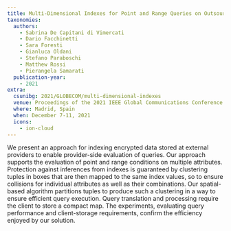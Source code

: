 ```yaml
---
title: Multi-Dimensional Indexes for Point and Range Queries on Outsourced Encrypted Data
taxonomies:
  authors:
    - Sabrina De Capitani di Vimercati
    - Dario Facchinetti
    - Sara Foresti
    - Gianluca Oldani
    - Stefano Paraboschi
    - Matthew Rossi
    - Pierangela Samarati
  publication-year:
    - 2021
extra:
  csunibg: 2021/GLOBECOM/multi-dimensional-indexes
  venue: Proceedings of the 2021 IEEE Global Communications Conference (GLOBECOM)
  where: Madrid, Spain
  when: December 7-11, 2021
  icons:
    - ion-cloud
---
```


We present an approach for indexing encrypted data
stored at external providers to enable provider-side evaluation of
queries. Our approach supports the evaluation of point and range
conditions on multiple attributes. Protection against inferences
from indexes is guaranteed by clustering tuples in boxes that are
then mapped to the same index values, so to ensure collisions for
individual attributes as well as their combinations. Our spatial-based
algorithm partitions tuples to produce such a clustering
in a way to ensure efficient query execution. Query translation
and processing require the client to store a compact map. The
experiments, evaluating query performance and client-storage
requirements, confirm the efficiency enjoyed by our solution.

